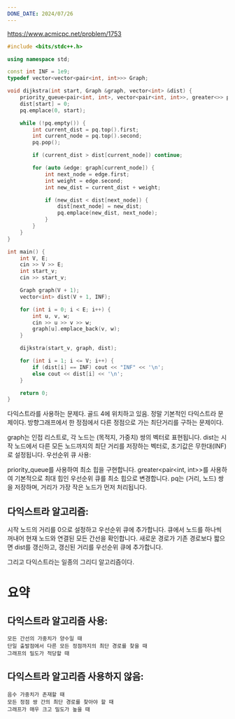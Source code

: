 ```yaml
---
DONE_DATE: 2024/07/26
---
```


https://www.acmicpc.net/problem/1753

```c++
#include <bits/stdc++.h>

using namespace std;

const int INF = 1e9;
typedef vector<vector<pair<int, int>>> Graph;

void dijkstra(int start, Graph &graph, vector<int> &dist) {
    priority_queue<pair<int, int>, vector<pair<int, int>>, greater<>> pq;
    dist[start] = 0;
    pq.emplace(0, start);

    while (!pq.empty()) {
        int current_dist = pq.top().first;
        int current_node = pq.top().second;
        pq.pop();

        if (current_dist > dist[current_node]) continue;

        for (auto &edge: graph[current_node]) {
            int next_node = edge.first;
            int weight = edge.second;
            int new_dist = current_dist + weight;

            if (new_dist < dist[next_node]) {
                dist[next_node] = new_dist;
                pq.emplace(new_dist, next_node);
            }
        }
    }
}

int main() {
    int V, E;
    cin >> V >> E;
    int start_v;
    cin >> start_v;

    Graph graph(V + 1);
    vector<int> dist(V + 1, INF);

    for (int i = 0; i < E; i++) {
        int u, v, w;
        cin >> u >> v >> w;
        graph[u].emplace_back(v, w);
    }

    dijkstra(start_v, graph, dist);

    for (int i = 1; i <= V; i++) {
        if (dist[i] == INF) cout << "INF" << '\n';
        else cout << dist[i] << '\n';
    }

    return 0;
}

```

다익스트라를 사용하는 문제다. 골드 4에 위치하고 있음.
정말 기본적인 다익스트라 문제이다.
방향그래프에서 한 정점에서 다른 정점으로 가는 최단거리를 구하는 문제이다.

graph는 인접 리스트로, 각 노드는 (목적지, 가중치) 쌍의 벡터로 표현됩니다.
dist는 시작 노드에서 다른 모든 노드까지의 최단 거리를 저장하는 벡터로, 초기값은 무한대(INF)로 설정됩니다.
우선순위 큐 사용:

priority_queue를 사용하여 최소 힙을 구현합니다. greater<pair<int, int>>를 사용하여 기본적으로 최대 힙인 우선순위 큐를 최소 힙으로 변경합니다.
pq는 (거리, 노드) 쌍을 저장하며, 거리가 가장 작은 노드가 먼저 처리됩니다.

## 다익스트라 알고리즘:

시작 노드의 거리를 0으로 설정하고 우선순위 큐에 추가합니다.
큐에서 노드를 하나씩 꺼내어 현재 노드와 연결된 모든 간선을 확인합니다.
새로운 경로가 기존 경로보다 짧으면 dist를 갱신하고, 갱신된 거리를 우선순위 큐에 추가합니다.


그리고 다익스트라는 일종의 그리디 알고리즘이다. 



# 요약
## 다익스트라 알고리즘 사용:

    모든 간선의 가중치가 양수일 때
    단일 출발점에서 다른 모든 정점까지의 최단 경로를 찾을 때
    그래프의 밀도가 적당할 때


## 다익스트라 알고리즘 사용하지 않음:
    
    음수 가중치가 존재할 때
    모든 정점 쌍 간의 최단 경로를 찾아야 할 때
    그래프가 매우 크고 밀도가 높을 때

